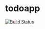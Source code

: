 # todoapp

[![Build Status](https://travis-ci.org/PavelBorisenko/todoapp.svg?branch=master)](https://github.com/PavelBorisenko/todoapp)



